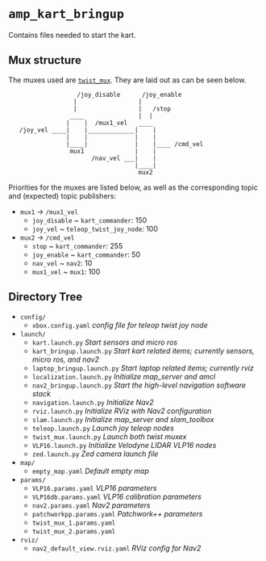 # `amp_kart_bringup`

Contains files needed to start the kart.

## Mux structure

The muxes used are [`twist_mux`](http://wiki.ros.org/twist_mux).
They are laid out as can be seen below.

```
                   /joy_disable      /joy_enable
                  |                 |
                  |                 |   /stop
                 ____               |  |
                |    |  /mux1_vel   ____
   /joy_vel ____|    |_____________|    |
                |    |             |    |
                |____|             |    |____ /cmd_vel
                 mux1              |    |
                       /nav_vel ___|    |
                                   |____|
                                    mux2
```

Priorities for the muxes are listed below, as well as the corresponding topic
and (expected) topic publishers:

- `mux1` &rarr; `/mux1_vel`
  - `joy_disable` ~ `kart_commander`: 150
  - `joy_vel` ~ `teleop_twist_joy_node`: 100
- `mux2` &rarr; `/cmd_vel`
  - `stop` ~ `kart_commander`: 255
  - `joy_enable` ~ `kart_commander`: 50
  - `nav_vel` ~ `nav2`: 10
  - `mux1_vel` ~ `mux1`: 100

## Directory Tree

- `config/`
  - `xbox.config.yaml` _config file for teleop twist joy node_
- `launch/`
  - `kart.launch.py` _Start sensors and micro ros_
  - `kart_bringup.launch.py` _Start kart related items; currently sensors, micro ros, and nav2_
  - `laptop_bringup.launch.py` _Start laptop related items; currently rviz_
  - `localization.launch.py` _Initialize map_server and amcl_
  - `nav2_bringup.launch.py` _Start the high-level navigation software stack_
  - `navigation.launch.py` _Initialize Nav2_
  - `rviz.launch.py` _Initialize RViz with Nav2 configuration_
  - `slam.launch.py` _Initialize map_server and slam_toolbox_
  - `teleop.launch.py` _Launch joy teleop nodes_
  - `twist_mux.launch.py` _Launch both twist muxex_
  - `VLP16.launch.py` _Initialize Velodyne LIDAR VLP16 nodes_
  - `zed.launch.py` _Zed camera launch file_
- `map/`
  - `empty_map.yaml` _Default empty map_
- `params/`
  - `VLP16.params.yaml` _VLP16 parameters_
  - `VLP16db.params.yaml` _VLP16 calibration parameters_
  - `nav2.params.yaml` _Nav2 parameters_
  - `patchworkpp.params.yaml` _Patchwork++ parameters_
  - `twist_mux_1.params.yaml`
  - `twist_mux_2.params.yaml`
- `rviz/`
  - `nav2_default_view.rviz.yaml` _RViz config for Nav2_
